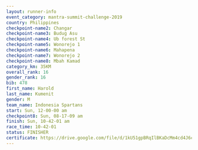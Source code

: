 ```yaml
---
layout: runner-info 
event_category: mantra-summit-challenge-2019 
country: Philippines
checkpoint-name2: Changar
checkpoint-name3: Budug Asu
checkpoint-name4: Ub forest St
checkpoint-name5: Wonorejo 1
checkpoint-name6: Mahapena
checkpoint-name7: Wonorejo 2
checkpoint-name8: Mbah Kamad
category_km: 35KM 
overall_rank: 16
gender_rank: 16
bib: 478
first_name: Harold
last_name: Kumenit
gender: M
team_name: Indonesia Spartans
start: Sun, 12-00-00 am
checkpoint8: Sun, 08-17-09 am
finish: Sun, 10-42-01 am
race_time: 10-42-01
status: FINISHER
certificate: https://drive.google.com/file/d/1kU51gpBRqIlBKaDcMm4cd4J6cQAEh9N6/view?usp=sharing
---
```


